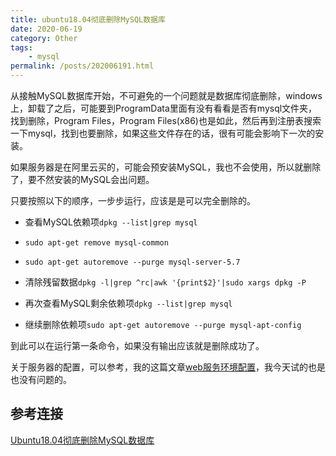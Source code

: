 ```yaml
---
title: ubuntu18.04彻底删除MySQL数据库
date: 2020-06-19
category: Other
tags:
    - mysql
permalink: /posts/202006191.html
---
```


从接触MySQL数据库开始，不可避免的一个问题就是数据库彻底删除，windows上，卸载了之后，可能要到ProgramData里面有没有看看是否有mysql文件夹，找到删除，Program Files，Program Files(x86)也是如此，然后再到注册表搜索一下mysql，找到也要删除，如果这些文件存在的话，很有可能会影响下一次的安装。

如果服务器是在阿里云买的，可能会预安装MySQL，我也不会使用，所以就删除了，要不然安装的MySQL会出问题。

只要按照以下的顺序，一步步运行，应该是是可以完全删除的。

+ 查看MySQL依赖项`dpkg --list|grep mysql`

+ `sudo apt-get remove mysql-common`

+ `sudo apt-get autoremove --purge mysql-server-5.7`

+ 清除残留数据`dpkg -l|grep ^rc|awk '{print$2}'|sudo xargs dpkg -P`

+ 再次查看MySQL剩余依赖项`dpkg --list|grep mysql`

+ 继续删除依赖项`sudo apt-get autoremove --purge mysql-apt-config`

到此可以在运行第一条命令，如果没有输出应该就是删除成功了。

关于服务器的配置，可以参考，我的这篇文章[web服务环境配置](https://srcrs.top/posts/2020/05/06/web%E6%9C%8D%E5%8A%A1%E7%8E%AF%E5%A2%83%E9%85%8D%E7%BD%AE.html)，我今天试的也是也没有问题的。

## 参考连接

[Ubuntu18.04彻底删除MySQL数据库](https://www.cnblogs.com/xiaojf/p/11107513.html)